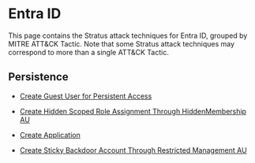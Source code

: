 # Entra ID

This page contains the Stratus attack techniques for Entra ID, grouped by MITRE ATT&CK Tactic.
Note that some Stratus attack techniques may correspond to more than a single ATT&CK Tactic.


## Persistence

- [Create Guest User for Persistent Access](./entra-id.persistence.guest-user.md)

- [Create Hidden Scoped Role Assignment Through HiddenMembership AU](./entra-id.persistence.hidden-au.md)

- [Create Application](./entra-id.persistence.new-application.md)

- [Create Sticky Backdoor Account Through Restricted Management AU](./entra-id.persistence.restricted-au.md)

